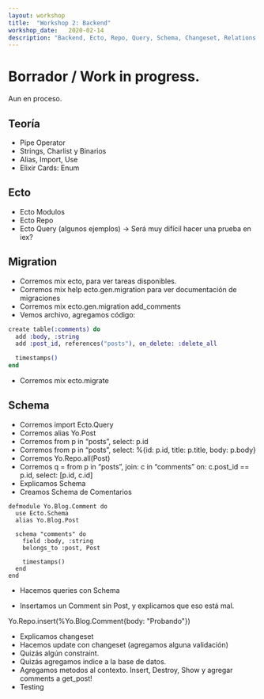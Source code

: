 ```yaml
---
layout: workshop
title:  "Workshop 2: Backend"
workshop_date:   2020-02-14
description: "Backend, Ecto, Repo, Query, Schema, Changeset, Relations."
---
```


# Borrador / Work in progress.
Aun en proceso.

## Teoría

* Pipe Operator
* Strings, Charlist y Binarios
* Alias, Import, Use
* Elixir Cards: Enum

## Ecto

* Ecto Modulos
* Ecto Repo
* Ecto Query (algunos ejemplos) -> Será muy difícil hacer una prueba en iex?

## Migration

* Corremos mix ecto, para ver tareas disponibles.
* Corremos  mix help ecto.gen.migration para ver documentación de migraciones
* Corremos  mix ecto.gen.migration add_comments
* Vemos archivo, agregamos código:

``` elixir
create table(:comments) do
  add :body, :string
  add :post_id, references("posts"), on_delete: :delete_all

  timestamps()
end
```

* Corremos mix ecto.migrate

## Schema

* Corremos import Ecto.Query
* Corremos alias Yo.Post
* Corremos from p in “posts”, select: p.id
* Corremos from p in “posts”, select: %{id: p.id, title: p.title, body: p.body}
* Corremos Yo.Repo.all(Post)
* Corremos q = from p in “posts”, join: c in “comments” on: c.post_id == p.id, select: [p.id, c.id]
* Explicamos Schema
* Creamos Schema de Comentarios

```
defmodule Yo.Blog.Comment do
  use Ecto.Schema
  alias Yo.Blog.Post

  schema "comments" do
    field :body, :string
    belongs_to :post, Post

    timestamps()
  end
end
```

* Hacemos queries con Schema

* Insertamos un Comment sin Post, y explicamos que eso está mal.

Yo.Repo.insert(%Yo.Blog.Comment{body: "Probando"})


* Explicamos changeset
* Hacemos update con changeset (agregamos alguna validación)
* Quizás algún constraint.
* Quizás agregamos indice a la base de datos.
* Agregamos metodos al contexto. Insert, Destroy, Show y agregar comments a get_post!
* Testing
